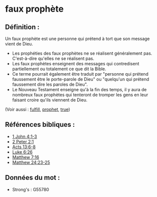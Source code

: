 # faux prophète

## Définition :

Un faux prophète est une personne qui prétend à tort que son message vient de Dieu.

* Les prophéties des faux prophètes ne se réalisent généralement pas. C'est-à-dire qu'elles ne se réalisent pas.
* Les faux prophètes enseignent des messages qui contredisent partiellement ou totalement ce que dit la Bible.
* Ce terme pourrait également être traduit par "personne qui prétend faussement être le porte-parole de Dieu" ou "quelqu'un qui prétend faussement dire les paroles de Dieu".
* Le Nouveau Testament enseigne qu'à la fin des temps, il y aura de nombreux faux prophètes qui tenteront de tromper les gens en leur faisant croire qu'ils viennent de Dieu.

(Voir aussi : [fulfill](../kt/fulfill.md), [prophet](../kt/prophet.md), [true](../kt/true.md))

## Références bibliques :

* [1 John 4:1-3](rc://en/tn/help/1jn/04/01)
* [2 Peter 2:1](rc://en/tn/help/2pe/02/01)
* [Acts 13:6-8](rc://en/tn/help/act/13/06)
* [Luke 6:26](rc://en/tn/help/luk/06/26)
* [Matthew 7:16](rc://en/tn/help/mat/07/16)
* [Matthew 24:23-25](rc://en/tn/help/mat/24/23)

## Données du mot :

* Strong's : G55780
